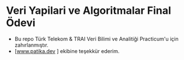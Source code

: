 # Veri Yapilari ve Algoritmalar Final Ödevi
- Bu repo Türk Telekom & TRAI Veri Bilimi ve Analitiği Practicum'u için zahırlanmıştır.
- [www.patika.dev ] ekibine teşekkür ederim.
